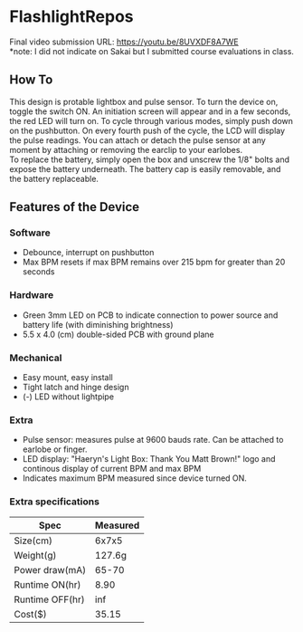 # FlashlightRepos
Final video submission URL: https://youtu.be/8UVXDF8A7WE<br/>
*note: I did not indicate on Sakai but I submitted course evaluations in class.

## How To
This design is protable lightbox and pulse sensor. To turn the device on, toggle the switch ON. An initiation screen will appear and in a few seconds, the red LED will turn on. To cycle through various modes, simply push down on the pushbutton. On every fourth push of the cycle, the LCD will display the pulse readings. You can attach or detach the pulse sensor at any moment by attaching or removing the earclip to your earlobes.<br/>
To replace the battery, simply open the box and unscrew the 1/8" bolts and expose the battery underneath. The battery cap is easily removable, and the battery replaceable.

## Features of the Device

### Software
* Debounce, interrupt on pushbutton
* Max BPM resets if max BPM remains over 215 bpm for greater than 20 seconds

### Hardware
* Green 3mm LED on PCB to indicate connection to power source and battery life (with diminishing brightness)
* 5.5 x 4.0 (cm) double-sided PCB with ground plane

### Mechanical
* Easy mount, easy install
* Tight latch and hinge design
* (-) LED without lightpipe

### Extra
* Pulse sensor: measures pulse at 9600 bauds rate. Can be attached to earlobe or finger.
* LED display: "Haeryn's Light Box: Thank You Matt Brown!" logo and continous display of current BPM and max BPM
* Indicates maximum BPM measured since device turned ON.

### Extra specifications

| Spec | Measured |
|-----------------|--------|
| Size(cm)        | 6x7x5  |
| Weight(g)       | 127.6g |
| Power draw(mA)  | 65-70  |
| Runtime ON(hr)  | 8.90   |
| Runtime OFF(hr) | inf    |
| Cost($)         | 35.15  |
